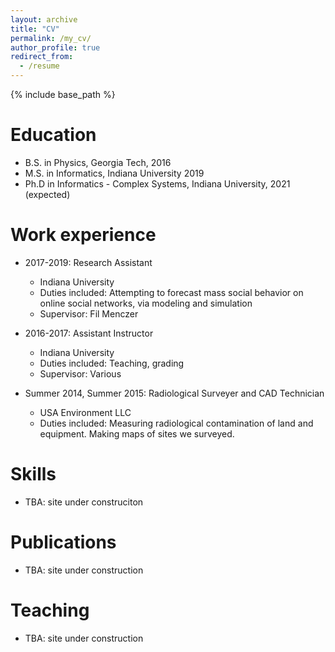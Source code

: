 ```yaml
---
layout: archive
title: "CV"
permalink: /my_cv/
author_profile: true
redirect_from:
  - /resume
---
```


{% include base_path %}

Education
======
* B.S. in Physics, Georgia Tech, 2016
* M.S. in Informatics, Indiana University 2019
* Ph.D in Informatics - Complex Systems, Indiana University, 2021 (expected)

Work experience
======
* 2017-2019: Research Assistant
  * Indiana University
  * Duties included: Attempting to forecast mass social behavior on online social networks, via modeling and simulation
  * Supervisor: Fil Menczer

* 2016-2017: Assistant Instructor
  * Indiana University
  * Duties included: Teaching, grading
  * Supervisor: Various
  
* Summer 2014, Summer 2015: Radiological Surveyer and CAD Technician
  * USA Environment LLC
  * Duties included: Measuring radiological contamination of land and equipment. Making maps of sites we surveyed. 
  
Skills
======
* TBA: site under construciton

Publications
======
* TBA: site under construction
  
Teaching
======
* TBA: site under construction
  
